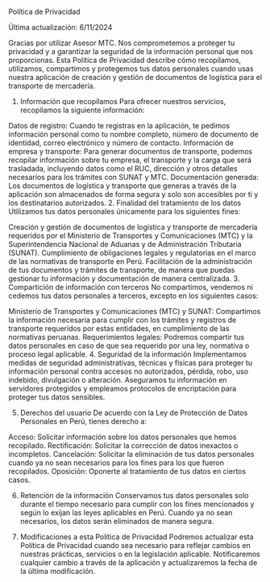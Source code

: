 Política de Privacidad

Última actualización: 6/11/2024

Gracias por utilizar Asesor MTC. Nos comprometemos a proteger tu privacidad y a garantizar la seguridad de la información personal que nos proporcionas. Esta Política de Privacidad describe cómo recopilamos, utilizamos, compartimos y protegemos tus datos personales cuando usas nuestra aplicación de creación y gestión de documentos de logística para el transporte de mercadería.

1. Información que recopilamos
Para ofrecer nuestros servicios, recopilamos la siguiente información:

Datos de registro: Cuando te registras en la aplicación, te pedimos información personal como tu nombre completo, número de documento de identidad, correo electrónico y número de contacto.
Información de empresa y transporte: Para generar documentos de transporte, podemos recopilar información sobre tu empresa, el transporte y la carga que será trasladada, incluyendo datos como el RUC, dirección y otros detalles necesarios para los trámites con SUNAT y MTC.
Documentación generada: Los documentos de logística y transporte que generas a través de la aplicación son almacenados de forma segura y solo son accesibles por ti y los destinatarios autorizados.
2. Finalidad del tratamiento de los datos
Utilizamos tus datos personales únicamente para los siguientes fines:

Creación y gestión de documentos de logística y transporte de mercadería requeridos por el Ministerio de Transportes y Comunicaciones (MTC) y la Superintendencia Nacional de Aduanas y de Administración Tributaria (SUNAT).
Cumplimiento de obligaciones legales y regulatorias en el marco de las normativas de transporte en Perú.
Facilitación de la administración de tus documentos y trámites de transporte, de manera que puedas gestionar tu información y documentación de manera centralizada.
3. Compartición de información con terceros
No compartimos, vendemos ni cedemos tus datos personales a terceros, excepto en los siguientes casos:

Ministerio de Transportes y Comunicaciones (MTC) y SUNAT: Compartimos la información necesaria para cumplir con los trámites y registros de transporte requeridos por estas entidades, en cumplimiento de las normativas peruanas.
Requerimientos legales: Podremos compartir tus datos personales en caso de que sea requerido por una ley, normativa o proceso legal aplicable.
4. Seguridad de la información
Implementamos medidas de seguridad administrativas, técnicas y físicas para proteger tu información personal contra accesos no autorizados, pérdida, robo, uso indebido, divulgación o alteración. Aseguramos tu información en servidores protegidos y empleamos protocolos de encriptación para proteger tus datos sensibles.

5. Derechos del usuario
De acuerdo con la Ley de Protección de Datos Personales en Perú, tienes derecho a:

Acceso: Solicitar información sobre los datos personales que hemos recopilado.
Rectificación: Solicitar la corrección de datos inexactos o incompletos.
Cancelación: Solicitar la eliminación de tus datos personales cuando ya no sean necesarios para los fines para los que fueron recopilados.
Oposición: Oponerte al tratamiento de tus datos en ciertos casos.

6. Retención de la información
Conservamos tus datos personales solo durante el tiempo necesario para cumplir con los fines mencionados y según lo exijan las leyes aplicables en Perú. Cuando ya no sean necesarios, los datos serán eliminados de manera segura.

7. Modificaciones a esta Política de Privacidad
Podremos actualizar esta Política de Privacidad cuando sea necesario para reflejar cambios en nuestras prácticas, servicios o en la legislación aplicable. Notificaremos cualquier cambio a través de la aplicación y actualizaremos la fecha de la última modificación.
